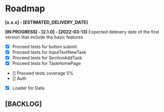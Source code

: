# Roadmap

**[x.x.x] - [ESTIMATED_DELIVERY_DATE]**


**[IN PROGRESS] - [2.1.0] - [2022-03-13]**
 Expected delevery date of the first version that include the basic features
- [x] Proceed tests for button submit 
- [x] Proceed tests for InputTextNewTask
- [x] Proceed tests for SectionAddTask
- [x] Proceed tests for TaskHomePage  
- [] Proceed tests coverage 5%
- [] Auth
- [x] Loader for Data





[BACKLOG]
- 